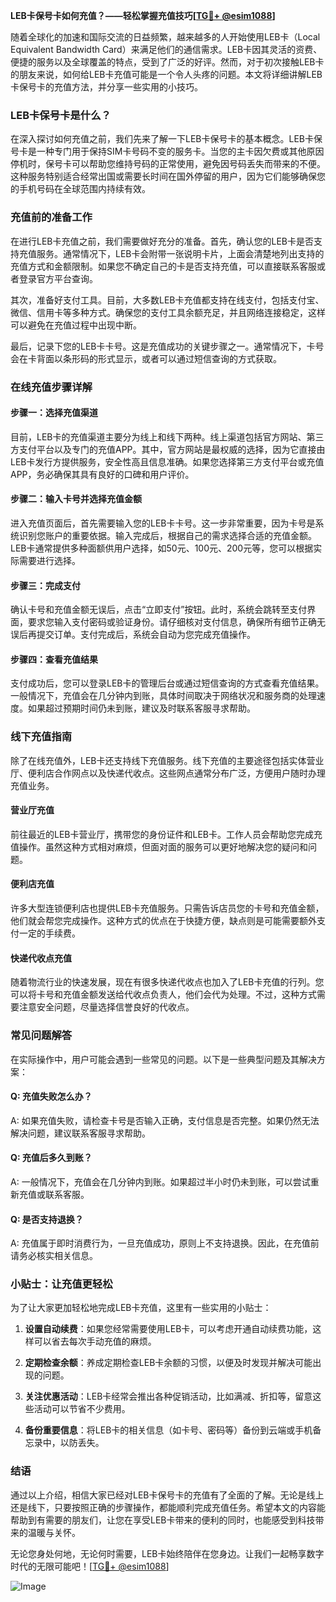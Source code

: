 **LEB卡保号卡如何充值？——轻松掌握充值技巧[[TG💪+ @esim1088](https://t.me/s/esim1088)]**

随着全球化的加速和国际交流的日益频繁，越来越多的人开始使用LEB卡（Local Equivalent Bandwidth Card）来满足他们的通信需求。LEB卡因其灵活的资费、便捷的服务以及全球覆盖的特点，受到了广泛的好评。然而，对于初次接触LEB卡的朋友来说，如何给LEB卡充值可能是一个令人头疼的问题。本文将详细讲解LEB卡保号卡的充值方法，并分享一些实用的小技巧。

### LEB卡保号卡是什么？

在深入探讨如何充值之前，我们先来了解一下LEB卡保号卡的基本概念。LEB卡保号卡是一种专门用于保持SIM卡号码不变的服务卡。当您的主卡因欠费或其他原因停机时，保号卡可以帮助您维持号码的正常使用，避免因号码丢失而带来的不便。这种服务特别适合经常出国或需要长时间在国外停留的用户，因为它们能够确保您的手机号码在全球范围内持续有效。

### 充值前的准备工作

在进行LEB卡充值之前，我们需要做好充分的准备。首先，确认您的LEB卡是否支持充值服务。通常情况下，LEB卡会附带一张说明卡片，上面会清楚地列出支持的充值方式和金额限制。如果您不确定自己的卡是否支持充值，可以直接联系客服或者登录官方平台查询。

其次，准备好支付工具。目前，大多数LEB卡充值都支持在线支付，包括支付宝、微信、信用卡等多种方式。确保您的支付工具余额充足，并且网络连接稳定，这样可以避免在充值过程中出现中断。

最后，记录下您的LEB卡卡号。这是充值成功的关键步骤之一。通常情况下，卡号会在卡背面以条形码的形式显示，或者可以通过短信查询的方式获取。

### 在线充值步骤详解

#### 步骤一：选择充值渠道

目前，LEB卡的充值渠道主要分为线上和线下两种。线上渠道包括官方网站、第三方支付平台以及专门的充值APP。其中，官方网站是最权威的选择，因为它直接由LEB卡发行方提供服务，安全性高且信息准确。如果您选择第三方支付平台或充值APP，务必确保其具有良好的口碑和用户评价。

#### 步骤二：输入卡号并选择充值金额

进入充值页面后，首先需要输入您的LEB卡卡号。这一步非常重要，因为卡号是系统识别您账户的重要依据。输入完成后，根据自己的需求选择合适的充值金额。LEB卡通常提供多种面额供用户选择，如50元、100元、200元等，您可以根据实际需要进行选择。

#### 步骤三：完成支付

确认卡号和充值金额无误后，点击“立即支付”按钮。此时，系统会跳转至支付界面，要求您输入支付密码或验证身份。请仔细核对支付信息，确保所有细节正确无误后再提交订单。支付完成后，系统会自动为您完成充值操作。

#### 步骤四：查看充值结果

支付成功后，您可以登录LEB卡的管理后台或通过短信查询的方式查看充值结果。一般情况下，充值会在几分钟内到账，具体时间取决于网络状况和服务商的处理速度。如果超过预期时间仍未到账，建议及时联系客服寻求帮助。

### 线下充值指南

除了在线充值外，LEB卡还支持线下充值服务。线下充值的主要途径包括实体营业厅、便利店合作网点以及快递代收点。这些网点通常分布广泛，方便用户随时办理充值业务。

#### 营业厅充值

前往最近的LEB卡营业厅，携带您的身份证件和LEB卡。工作人员会帮助您完成充值操作。虽然这种方式相对麻烦，但面对面的服务可以更好地解决您的疑问和问题。

#### 便利店充值

许多大型连锁便利店也提供LEB卡充值服务。只需告诉店员您的卡号和充值金额，他们就会帮您完成操作。这种方式的优点在于快捷方便，缺点则是可能需要额外支付一定的手续费。

#### 快递代收点充值

随着物流行业的快速发展，现在有很多快递代收点也加入了LEB卡充值的行列。您可以将卡号和充值金额发送给代收点负责人，他们会代为处理。不过，这种方式需要注意安全问题，尽量选择信誉良好的代收点。

### 常见问题解答

在实际操作中，用户可能会遇到一些常见的问题。以下是一些典型问题及其解决方案：

#### Q: 充值失败怎么办？

A: 如果充值失败，请检查卡号是否输入正确，支付信息是否完整。如果仍然无法解决问题，建议联系客服寻求帮助。

#### Q: 充值后多久到账？

A: 一般情况下，充值会在几分钟内到账。如果超过半小时仍未到账，可以尝试重新充值或联系客服。

#### Q: 是否支持退换？

A: 充值属于即时消费行为，一旦充值成功，原则上不支持退换。因此，在充值前请务必核实相关信息。

### 小贴士：让充值更轻松

为了让大家更加轻松地完成LEB卡充值，这里有一些实用的小贴士：

1. **设置自动续费**：如果您经常需要使用LEB卡，可以考虑开通自动续费功能，这样可以省去每次手动充值的麻烦。
   
2. **定期检查余额**：养成定期检查LEB卡余额的习惯，以便及时发现并解决可能出现的问题。

3. **关注优惠活动**：LEB卡经常会推出各种促销活动，比如满减、折扣等，留意这些活动可以节省不少费用。

4. **备份重要信息**：将LEB卡的相关信息（如卡号、密码等）备份到云端或手机备忘录中，以防丢失。

### 结语

通过以上介绍，相信大家已经对LEB卡保号卡的充值有了全面的了解。无论是线上还是线下，只要按照正确的步骤操作，都能顺利完成充值任务。希望本文的内容能帮助到有需要的朋友们，让您在享受LEB卡带来的便利的同时，也能感受到科技带来的温暖与关怀。

无论您身处何地，无论何时需要，LEB卡始终陪伴在您身边。让我们一起畅享数字时代的无限可能吧！[[TG💪+ @esim1088](https://t.me/s/esim1088)]

![Image](https://i.postimg.cc/4NQfJmqS/Snipaste-2025-05-13-00-14-12.png)